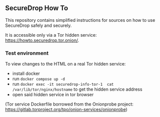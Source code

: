 ## SecureDrop How To

This repository contains simplified instructions for sources on how to use SecureDrop
safely and securely.

It is accessible only via a Tor hidden service: <https://howto.securedrop.tor.onion/>.

### Test environment

To view changes to the HTML on a real Tor hidden service:

- install docker
- run `docker compose up -d`
- run `docker exec -it securedrop-info-tor-1  cat /var/lib/tor/nginx/hostname` to get the hidden service address
- open said hidden service in tor browser

(Tor service Dockerfile borrowed from the Onionprobe project: https://gitlab.torproject.org/tpo/onion-services/onionprobe)
